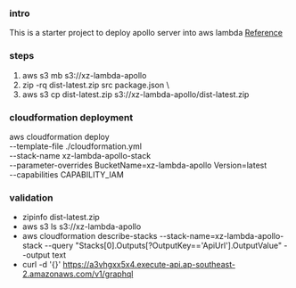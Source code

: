 ### intro
This is a starter project to deploy apollo server into aws lambda
[Reference](https://medium.com/swlh/how-to-build-and-deploy-graphql-server-in-aws-lambda-using-nodejs-and-cloudformation-3e658cf9626f)

### steps
1. aws s3 mb s3://xz-lambda-apollo
2. zip -rq dist-latest.zip src package.json \
3. aws s3 cp dist-latest.zip s3://xz-lambda-apollo/dist-latest.zip

### cloudformation deployment
aws cloudformation deploy \
  --template-file ./cloudformation.yml \
  --stack-name xz-lambda-apollo-stack \
  --parameter-overrides BucketName=xz-lambda-apollo Version=latest \
  --capabilities CAPABILITY_IAM

### validation
- zipinfo dist-latest.zip
- aws s3 ls s3://xz-lambda-apollo
- aws cloudformation describe-stacks --stack-name=xz-lambda-apollo-stack --query "Stacks[0].Outputs[?OutputKey=='ApiUrl'].OutputValue" --output text
- curl -d '{}' https://a3vhgxx5x4.execute-api.ap-southeast-2.amazonaws.com/v1/graphql
